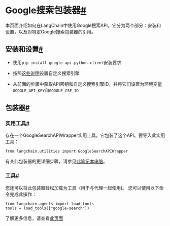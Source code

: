 

Google搜索包装器[#](#google-search-wrapper "此标题的永久链接")
=================================================

本页面介绍如何在LangChain中使用Google搜索API。它分为两个部分：安装和设置，以及对特定Google搜索包装器的引用。

安装和设置[#](#installation-and-setup "此标题的永久链接")
--------------------------------------------

* 使用`pip install google-api-python-client`安装要求

* 按照[这些说明](https://stackoverflow.com/questions/37083058/programmatically-searching-google-in-python-using-custom-search)设置自定义搜索引擎

* 从前面的步骤中获取API密钥和自定义搜索引擎ID，并将它们设置为环境变量`GOOGLE_API_KEY`和`GOOGLE_CSE_ID`

包装器[#](#wrappers "此标题的永久链接")
----------------------------

### 实用工具[#](#utility "此标题的永久链接")

存在一个GoogleSearchAPIWrapper实用工具，它包装了这个API。要导入此实用工具：

```
from langchain.utilities import GoogleSearchAPIWrapper

```

有关此包装器的更详细步骤，请参见[此笔记本电脑](../modules/agents/tools/examples/google_search)。

### 工具[#](#tool "此标题的永久链接")

您还可以将此包装器轻松加载为工具（用于与代理一起使用)。
您可以使用以下命令完成此操作：

```
from langchain.agents import load_tools
tools = load_tools(["google-search"])

```

了解更多信息，请查看[此页面](../modules/agents/tools/getting_started)

